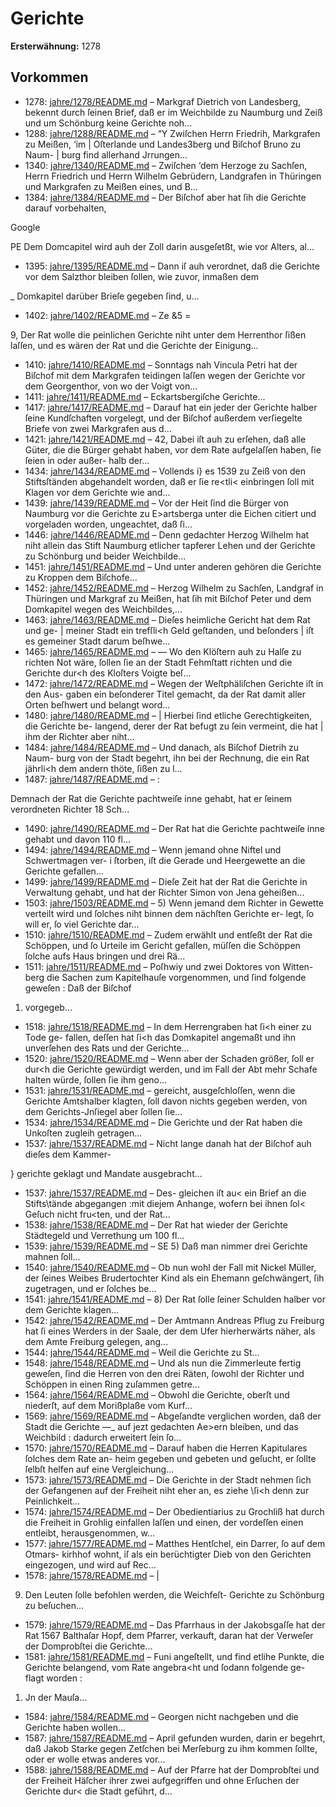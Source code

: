 # Gerichte

**Ersterwähnung:** 1278

## Vorkommen
- 1278: [jahre/1278/README.md](../jahre/1278/README.md) – Markgraf Dietrich von Landesberg, bekennt durch ſeinen
Brief, daß er im Weichbilde zu Naumburg und Zeiß und
um Schönburg keine Gerichte noh...
- 1288: [jahre/1288/README.md](../jahre/1288/README.md) – “Y Zwiſchen Herrn Friedrih, Markgrafen zu Meißen, ‘im
| Oſterlande und Landes3berg und Biſchof Bruno zu Naum-
| burg find allerhand Jrrungen...
- 1340: [jahre/1340/README.md](../jahre/1340/README.md) – Zwiſchen ‘dem Herzoge zu Sachſen, Herrn Friedrich
und Herrn Wilhelm Gebrüdern, Landgrafen in Thüringen
und Markgrafen zu Meißen eines, und B...
- 1384: [jahre/1384/README.md](../jahre/1384/README.md) – Der
Biſchof aber hat ſih die Gerichte darauf vorbehalten,

Google


PE
Dem Domcapitel wird auh der Zoll darin ausgeſetßt, wie
vor Alters, al...
- 1395: [jahre/1395/README.md](../jahre/1395/README.md) – Dann iſ auh verordnet, daß die Gerichte
vor dem Salzthor bleiben ſollen, wie zuvor, inmaßen dem

_ Domkapitel darüber Brieſe gegeben ſind, u...
- 1402: [jahre/1402/README.md](../jahre/1402/README.md) – Ze &5 =

9, Der Rat wolle die peinlichen Gerichte niht unter
dem Herrenthor ſißen laſſen, und es wären der Rat und
die Gerichte der Einigung...
- 1410: [jahre/1410/README.md](../jahre/1410/README.md) – Sonntags nah Vincula Petri hat der Biſchof mit
dem Markgrafen teidingen laſſen wegen der Gerichte vor
dem Georgenthor, von wo der Voigt von...
- 1411: [jahre/1411/README.md](../jahre/1411/README.md) – Eckartsbergiſche Gerichte...
- 1417: [jahre/1417/README.md](../jahre/1417/README.md) – Darauf hat ein jeder der Gerichte halber ſeine Kundſchaften
vorgelegt, und der Biſchof außerdem verſiegelte Briefe von
zwei Markgrafen aus d...
- 1421: [jahre/1421/README.md](../jahre/1421/README.md) – 42, Dabei iſt auh
zu erſehen, daß alle Güter, die die Bürger gehabt haben,
vor dem Rate aufgelaſſen haben, ſie ſeien in oder außer-
halb der...
- 1434: [jahre/1434/README.md](../jahre/1434/README.md) – Vollends i} es 1539
zu Zeiß von den Stiftsſtänden abgehandelt worden, daß
er ſie re<tli< einbringen ſoll mit Klagen vor dem
Gerichte wie and...
- 1439: [jahre/1439/README.md](../jahre/1439/README.md) – Vor der Heit ſind die Bürger von Naumburg vor
die Gerichte zu E>artsberga unter die Eichen citiert und
vorgeladen worden, ungeachtet, daß ſi...
- 1446: [jahre/1446/README.md](../jahre/1446/README.md) – Denn gedachter Herzog Wilhelm hat niht allein das
Stift Naumburg etlicher tapferer Lehen und der Gerichte
zu Schönburg und beider Weichbilde...
- 1451: [jahre/1451/README.md](../jahre/1451/README.md) – Und
unter anderen gehören die Gerichte zu Kroppen dem
Biſchofe...
- 1452: [jahre/1452/README.md](../jahre/1452/README.md) – Herzog Wilhelm zu Sachſen, Landgraf in Thüringen
und Markgraf zu Meißen, hat ſih mit Biſchof Peter und
dem Domkapitel wegen des Weichbildes,...
- 1463: [jahre/1463/README.md](../jahre/1463/README.md) – Dieſes heimliche Gericht hat dem Rat und ge- |
meiner Stadt ein trefſli<h Geld geſtanden, und beſonders |
iſt es gemeiner Stadt darum beſhwe...
- 1465: [jahre/1465/README.md](../jahre/1465/README.md) – — Wo den Klöſtern auh
zu Halſe zu richten Not wäre, ſollen ſie an der Stadt
Fehmſtatt richten und die Gerichte dur<h des Kloſters
Voigte beſ...
- 1472: [jahre/1472/README.md](../jahre/1472/README.md) – Wegen der Weſtphäliſchen Gerichte iſt in den Aus-
gaben ein beſonderer Titel gemacht, da der Rat damit
aller Orten beſhwert und belangt word...
- 1480: [jahre/1480/README.md](../jahre/1480/README.md) – | Hierbei ſind etliche Gerechtigkeiten, die Gerichte be-
langend, derer der Rat befugt zu ſein vermeint, die hat
| ihm der Richter aber niht...
- 1484: [jahre/1484/README.md](../jahre/1484/README.md) – Und danach, als Biſchof Dietrih zu Naum-
burg von der Stadt begehrt, ihn bei der Rechnung, die
ein Rat jährli<h dem andern thöte, ſißen zu l...
- 1487: [jahre/1487/README.md](../jahre/1487/README.md) – :

Demnach der Rat die Gerichte pachtweiſe inne gehabt,
hat er ſeinem verordneten Richter 18 Sch...
- 1490: [jahre/1490/README.md](../jahre/1490/README.md) – Der Rat hat die Gerichte pachtweiſe inne gehabt und
davon 110 fl...
- 1494: [jahre/1494/README.md](../jahre/1494/README.md) – Wenn jemand ohne Niftel und Schwertmagen ver- i
ſtorben, iſt die Gerade und Heergewette an die Gerichte
gefallen...
- 1499: [jahre/1499/README.md](../jahre/1499/README.md) – Dieſe Zeit hat der Rat die Gerichte in Verwaltung
gehabt, und hat der Richter Simon von Jena geheißen...
- 1503: [jahre/1503/README.md](../jahre/1503/README.md) – 5) Wenn jemand dem Richter in Gewette verteilt
wird und ſolches niht binnen dem nächſten Gerichte er-
legt, ſo will er, ſo viel Gerichte dar...
- 1510: [jahre/1510/README.md](../jahre/1510/README.md) – Zudem erwählt und entſeßt der Rat die
Schöppen, und ſo Urteile im Gericht gefallen, müſſen die
Schöppen ſolche aufs Haus bringen und drei Rä...
- 1511: [jahre/1511/README.md](../jahre/1511/README.md) – Poſhwiy und zwei Doktores von Witten-
berg die Sachen zum Kapitelhauſe vorgenommen, und
ſind folgende geweſen : Daß der Biſchof

1) vorgegeb...
- 1518: [jahre/1518/README.md](../jahre/1518/README.md) – In dem Herrengraben hat ſi<h einer zu Tode ge-
fallen, deſſen hat ſi<h das Domkapitel angemaßt und ihn
unverſehen des Rats und der Gerichte...
- 1520: [jahre/1520/README.md](../jahre/1520/README.md) – Wenn aber der
Schaden größer, ſoll er dur<h die Gerichte gewürdigt
werden, und im Fall der Abt mehr Schafe halten würde,
ſollen ſie ihm geno...
- 1531: [jahre/1531/README.md](../jahre/1531/README.md) – gereicht, ausgeſchloſſen, wenn die Gerichte
Amtshalber klagten, ſoll davon nichts gegeben werden,
von dem Gerichts-Jnſiegel aber ſollen ſie...
- 1534: [jahre/1534/README.md](../jahre/1534/README.md) – Die Gerichte und der
Rat haben die Unkoſten zugleih getragen...
- 1537: [jahre/1537/README.md](../jahre/1537/README.md) – Nicht
lange danah hat der Biſchof auh dieſes dem Kammer-

} gerichte geklagt und Mandate ausgebracht...
- 1537: [jahre/1537/README.md](../jahre/1537/README.md) – Des-
gleichen iſt au< ein Brief an die Stifts\tände abgegangen
:mit diejem Anhange, wofern bei ihnen ſol< Geſuch nicht
fru<ten, und der Rat...
- 1538: [jahre/1538/README.md](../jahre/1538/README.md) – Der Rat hat wieder der Gerichte Städtegeld und
Verrethung um 100 fl...
- 1539: [jahre/1539/README.md](../jahre/1539/README.md) – SE 5) Daß man nimmer drei Gerichte mahnen ſoll...
- 1540: [jahre/1540/README.md](../jahre/1540/README.md) – Ob nun wohl der Fall mit
Nickel Müller, der ſeines Weibes Brudertochter Kind als
ein Ehemann geſchwängert, ſih zugetragen, und er ſolches
be...
- 1541: [jahre/1541/README.md](../jahre/1541/README.md) – 8) Der Rat ſolle ſeiner Schulden halber vor dem
Gerichte klagen...
- 1542: [jahre/1542/README.md](../jahre/1542/README.md) – Der Amtmann Andreas Pflug zu Freiburg hat ſi
eines Werders in der Saale, der dem Ufer hierherwärts
näher, als dem Amte Freiburg gelegen, ang...
- 1544: [jahre/1544/README.md](../jahre/1544/README.md) – Weil die Gerichte zu St...
- 1548: [jahre/1548/README.md](../jahre/1548/README.md) – Und als nun die Zimmerleute fertig geweſen, ſind die
Herren von den drei Räten, ſowohl der Richter und
Schöppen in einen Ring zuſammen getre...
- 1564: [jahre/1564/README.md](../jahre/1564/README.md) – Obwohl die Gerichte, oberſt und niederſt, auf dem
Morißplaße vom Kurf...
- 1569: [jahre/1569/README.md](../jahre/1569/README.md) – Abgeſandte verglichen worden, daß der Stadt die Gerichte
—_ auf jezt gedachten Ae>ern bleiben, und das Weichbild
: dadurch erweitert ſein ſo...
- 1570: [jahre/1570/README.md](../jahre/1570/README.md) – Darauf haben die Herren Kapitulares ſolches dem Rate an-
heim gegeben und gebeten und geſucht, er ſollte ſelbſt helfen
auf eine Vergleichung...
- 1573: [jahre/1573/README.md](../jahre/1573/README.md) – Die Gerichte in der Stadt nehmen ſich der Gefangenen
auf der Freiheit niht eher an, es ziehe \ſi<h denn zur
Peinlichkeit...
- 1574: [jahre/1574/README.md](../jahre/1574/README.md) – Der Obedientiarius zu Grochliß hat durch die Freiheit
in Grohlig einfallen laſſen und einen, der vordeſſen einen
entleibt, herausgenommen, w...
- 1577: [jahre/1577/README.md](../jahre/1577/README.md) – Matthes Hentſchel, ein Darrer, ſo auf dem Otmars-
kirhhof wohnt, iſ als ein berüchtigter Dieb von den
Gerichten eingezogen, und wird auf Rec...
- 1578: [jahre/1578/README.md](../jahre/1578/README.md) – |

9) Den Leuten ſolle befohlen werden, die Weichfeſt-
Gerichte zu Schönburg zu beſuchen...
- 1579: [jahre/1579/README.md](../jahre/1579/README.md) – Das Pfarrhaus in der Jakobsgaſſe hat der Rat 1567
Balthaſar Hopf, dem Pfarrer, verkauft, daran hat der
Verweſer der Domprobſtei die Gerichte...
- 1581: [jahre/1581/README.md](../jahre/1581/README.md) – Funi angeſtellt, und find etlihe Punkte, die Gerichte
belangend, vom Rate angebra<ht und ſodann folgende ge-
flagt worden :

1) Jn der Mauſa...
- 1584: [jahre/1584/README.md](../jahre/1584/README.md) – Georgen nicht nachgeben und die Gerichte
haben wollen...
- 1587: [jahre/1587/README.md](../jahre/1587/README.md) – April gefunden wurden, darin er begehrt, daß Jakob
Starke gegen Zetſchen bei Merſeburg zu ihm kommen
ſollte, oder er wolle etwas anderes vor...
- 1588: [jahre/1588/README.md](../jahre/1588/README.md) – Auf der Pfarre hat der Domprobſtei und der Freiheit
Häſcher ihrer zwei aufgegriffen und ohne Erſuchen der
Gerichte dur< die Stadt geführt, d...
